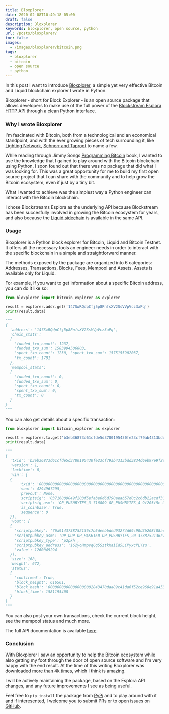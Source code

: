 ```yaml
---
title: Bloxplorer
date: 2020-02-08T10:49:18-05:00
draft: false
description: Bloxplorer
keywords: bloxplorer, open source, python
url: /posts/bloxplorer/
toc: false
images:
  - /images/bloxplorer/bitcoin.png
tags:
  - bloxplorer
  - bitcoin
  - open source
  - python
---
```


In this post I want to introduce [Bloxplorer](https://github.com/valinsky/bloxplorer), a simple yet very effective Bitcoin and Liquid blockchain explorer I wrote in Python.

Bloxplorer - short for Block Explorer - is an open source package that allows developers to make use of the full power of the [Blockstream Esplora HTTP API](https://github.com/Blockstream/esplora/blob/master/API.md) through a clean Python interface.

### Why I wrote Bloxplorer

I'm fascinated with Bitcoin, both from a technological and an economical standpoint, and with the ever growing pieces of tech surrounding it, like [Lighting Network](https://lightning.network/), [Schnorr and Taproot](https://bitcoinmagazine.com/articles/taproot-coming-what-it-and-how-it-will-benefit-bitcoin) to name a few.

While reading through Jimmy Songs [Programming Bitcoin](https://github.com/jimmysong/programmingbitcoin) book, I wanted to use the knowledge that I gained to play around with the Bitcoin blockchain using Python. I soon found out that there was no package that did what I was looking for. This was a great opportunity for me to build my first open source project that I can share with the community and to help grow the Bitcoin ecosystem, even if just by a tiny bit.

What I wanted to achieve was the simplest way a Python engineer can interact with the Bitcoin blockchain.

I chose Blockstreams Esplora as the underlying API because Blockstream has been succesfully involved in growing the Bitcoin ecosystem for years, and also because the [Liquid sidechain](https://blockstream.com/liquid/) is available in the same API.

### Usage

Bloxplorer is a Python block explorer for Bitcoin, Liquid and Bitcoin Testnet. It offers all the necessary tools an engineer needs in order to interact with the specific blockchain in a simple and straightforward manner.

The methods exposed by the package are organized into 6 categories: Addresses, Transactions, Blocks, Fees, Mempool and Assets. Assets is available only for Liquid.

For example, if you want to get information about a specific Bitcoin address, you can do it like so:

```python
from bloxplorer import bitcoin_explorer as explorer

result = explorer.addr.get('147SwRQdpCfj5p8PnfsXV2SsVVpVcz3aPq')
print(result.data)

"""
{
  'address': '147SwRQdpCfj5p8PnfsXV2SsVVpVcz3aPq',
  'chain_stats':
  {
    'funded_txo_count': 1237,
    'funded_txo_sum': 1583994506803,
    'spent_txo_count': 1230, 'spent_txo_sum': 1575155902037,
    'tx_count': 1701
  },
  'mempool_stats':
  {
    'funded_txo_count': 0,
    'funded_txo_sum': 0,
    'spent_txo_count': 0,
    'spent_txo_sum': 0,
    'tx_count': 0
  }
}
"""
```

You can also get details about a specific transaction:

```python
from bloxplorer import bitcoin_explorer as explorer

result = explorer.tx.get('b3eb36873d61cfde5d3780195430fe23cf79ab4313bdd3834d6eb97e9f2e9c8c')
print(result.data)

"""
{
  'txid': 'b3eb36873d61cfde5d3780195430fe23cf79ab4313bdd3834d6eb97e9f2e9c8c',
  'version': 1,
  'locktime': 0,
  'vin': [
  {
      'txid': '0000000000000000000000000000000000000000000000000000000000000000',
      'vout': 4294967295,
      'prevout': None,
      'scriptsig': '03716809049f203f5efabe6d6d790aeab57d0c2c6db22acdf312204864aa6e0804d236bcfbf3193f216ac0aef8040000000000000008180052c2d7050000142f70726f68617368696e672e636f6d9b1d02002f',
      'scriptsig_asm': 'OP_PUSHBYTES_3 716809 OP_PUSHBYTES_4 9f203f5e OP_RETURN_250 OP_RETURN_190 OP_2DROP OP_2DROP OP_PICK OP_PUSHBYTES_10 eab57d0c2c6db22acdf3 OP_PUSHBYTES_18 204864aa6e0804d236bcfbf3193f216ac0ae OP_RETURN_248 OP_PUSHBYTES_4 00000000 OP_0 OP_0 OP_0 OP_PUSHBYTES_8 180052c2d7050000 OP_PUSHBYTES_20 2f70726f68617368696e672e636f6d9b1d02002f',
      'is_coinbase': True,
      'sequence': 0
  }],
  'vout': [
  {
    'scriptpubkey': '76a9143738752136c7b5deebbded93274d69c90d3b208f88ac',
    'scriptpubkey_asm': 'OP_DUP OP_HASH160 OP_PUSHBYTES_20 3738752136c7b5deebbded93274d69c90d3b208f OP_EQUALVERIFY OP_CHECKSIG',
    'scriptpubkey_type': 'p2pkh',
    'scriptpubkey_address': '162yoHmpvqCq5SztkKaiEd5LiPyxcPLYzu',
    'value': 1260049294
  }],
  'size': 168,
  'weight': 672,
  'status': 
  {
    'confirmed': True,
    'block_height': 616561,
    'block_hash': '00000000000000000002843470daa89c41da6f52ce968e91a45385202cc813c4',
    'block_time': 1581195408
  }
}
"""
```

You can also post your own transactions, check the current block height, see the mempool status and much more.

The full API documentation is available [here](https://valinsky.me/bloxplorer/index.html).

### Conclusion

With Bloxplorer I saw an opportunity to help the Bitcoin ecosystem while also getting my foot through the door of open source software and I'm very happy with the end result. At the time of this writing Bloxplorer was downloaded [more than 4k times](https://pepy.tech/project/bloxplorer/), which I think is amazing.

I will be actively maintaining the package, based on the Esplora API changes, and any future improvements I see as being useful.

Feel free to `pip install` the package from [PyPi](https://pypi.org/project/bloxplorer/) and to play around with it and if interesented, I welcome you to submit PRs or to open issues on [GitHub](https://github.com/valinsky/bloxplorer).

